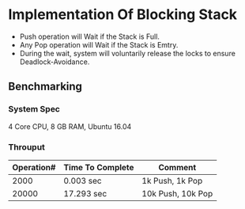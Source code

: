 # Implementation Of Blocking Stack

* Push operation will Wait if the Stack is Full. 
* Any Pop operation will Wait if the Stack is Emtry. 
* During the wait, system will voluntarily release the locks to ensure Deadlock-Avoidance.

## Benchmarking

### System Spec
4 Core CPU, 8 GB RAM, Ubuntu 16.04

### Throuput

| Operation# | Time To Complete  |    Comment   
| -----------| ----------------  | ------------------------|
|  2000      | 0.003  sec        | 1k Push,  1k Pop        | 
|  20000     | 17.293 sec        | 10k Push, 10k Pop       |     
